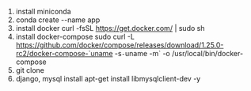 1. install miniconda
2. conda create --name app
3. install docker
curl -fsSL https://get.docker.com/ | sudo sh
4. install docker-compose
sudo curl -L https://github.com/docker/compose/releases/download/1.25.0-rc2/docker-compose-`uname -s`-`uname -m` -o /usr/local/bin/docker-compose
5. git clone
6. django, mysql install 
apt-get install libmysqlclient-dev -y
